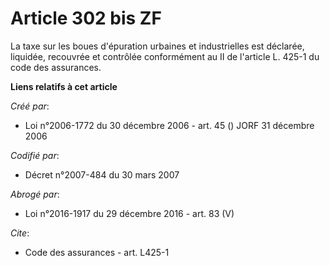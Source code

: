 # Article 302 bis ZF

La taxe sur les boues d'épuration urbaines et industrielles est déclarée, liquidée, recouvrée et contrôlée conformément au II
de l'article L. 425-1 du code des assurances.

**Liens relatifs à cet article**

_Créé par_:

  - Loi n°2006-1772 du 30 décembre 2006 - art. 45 () JORF 31 décembre 2006

_Codifié par_:

  - Décret n°2007-484 du 30 mars 2007

_Abrogé par_:

  - Loi n°2016-1917 du 29 décembre 2016 - art. 83 (V)

_Cite_:

  - Code des assurances - art. L425-1
